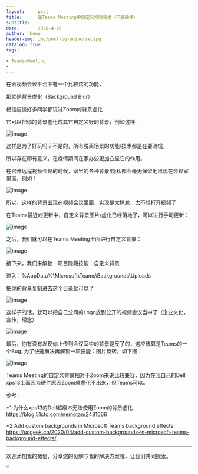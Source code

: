 ```yaml
---
layout:     post
title:      在Teams Meeting中自定义你的背景（不挑硬件）
subtitle:  
date:       2020-4-20
author:  Nemo
header-img: img/post-bg-universe.jpg
catalog: true
tags:

- Teams-Meeting
- 
---
```


在云视频会议平台中有一个比较炫的功能，

那就是背景虚化（Background Blur）

相信应该好多同学都玩过Zoom的背景虚化

它可以把你的背景虚化成其它自定义好的背景，例如这样:

![image](https://cdn.jsdelivr.net/gh/tangx007/tangx007.github.io/img/7072287e668f09e29e434d551f63f989.png)

这样是为了好玩吗？不是的，所有脱离场景的功能/技术都是在耍流氓，

所以存在即有意义，在疫情期间在家办公更加凸显它的作用。

在召开远程视频会议的时候，家里的各种背景/隐私都会毫无保留地出现在会议室里面，例如：

![image](https://cdn.jsdelivr.net/gh/tangx007/tangx007.github.io/img/teamsbg)

所以，这样的背景出现在视频会议里面，实现是太尴尬，太不想打开视频了

在Teams最近的更新中，自定义背景图片/虚化已经落地了，可以进行手动更新：

![image](https://cdn.jsdelivr.net/gh/tangx007/tangx007.github.io/img/teamsbg2)

之后，我们就可以在Teams Meeting里面进行自定义背景：

![image](https://cdn.jsdelivr.net/gh/tangx007/tangx007.github.io/img/teamsbg3)

接下来，我们来解锁一项目隐藏技能：自定义背景

进入：%AppData%\Microsoft\Teams\Backgrounds\Uploads

把你的背景复制进去这个目录就可以了

![image](https://cdn.jsdelivr.net/gh/tangx007/tangx007.github.io/img/teamsbg4)

这样子的话，就可以把自己公司的Logo放到公开的视频会议当中了（企业文化，宣传，理念）

![image](https://cdn.jsdelivr.net/gh/tangx007/tangx007.github.io/img/teamsbg5)

最后，你有没有发现你上传到会议室中的背景是反了的，这应该算是Teams的一个Bug, 为了快速解决再解锁一项技能：图片反转，如下图：

![image](https://cdn.jsdelivr.net/gh/tangx007/tangx007.github.io/img/teamsbg6)

Teams Meeting的自定义背景相对于Zoom来说比较兼容，因为在我自己的Dell xps13上面因为硬件原因Zoom就虚化不出来，但Teams可以。

参考：

*1 为什么xps13的Dell超级本无法使用Zoom的背景虚化 https://blog.51cto.com/nemotan/2481066

*2 Add custom backgrounds in Microsoft Teams background effects https://ucgeek.co/2020/04/add-custom-backgrounds-in-microsoft-teams-background-effects/

------

欢迎添加我的微信，分享您的见解与我的解决方案哦，让我们共同探索。

<img src="https://cdn.jsdelivr.net/gh/tangx007/tangx007.github.io/img/nemo-qrcode.jpg" style="zoom:50%;" />





